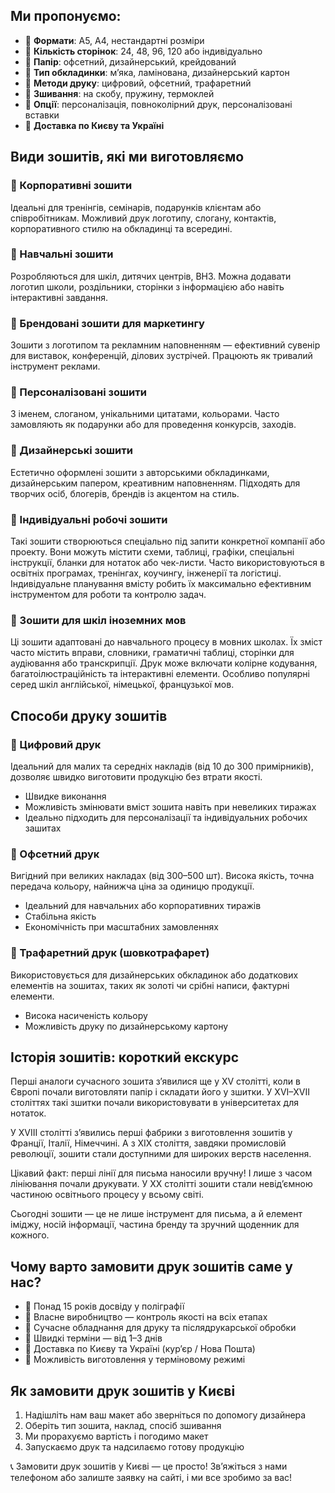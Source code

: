## Ми пропонуємо:

* 📘 **Формати**: A5, A4, нестандартні розміри
* 📘 **Кількість сторінок**: 24, 48, 96, 120 або індивідуально
* 📘 **Папір**: офсетний, дизайнерський, крейдований
* 📘 **Тип обкладинки**: м’яка, ламінована, дизайнерський картон
* 📘 **Методи друку**: цифровий, офсетний, трафаретний
* 📘 **Зшивання**: на скобу, пружину, термоклей
* 📘 **Опції**: персоналізація, повноколірний друк, персоналізовані вставки
* 📘 **Доставка по Києву та Україні**

## Види зошитів, які ми виготовляємо

### 🔹 Корпоративні зошити

Ідеальні для тренінгів, семінарів, подарунків клієнтам або співробітникам. Можливий друк логотипу, слогану, контактів, корпоративного стилю на обкладинці та всередині.

### 🔹 Навчальні зошити

Розробляються для шкіл, дитячих центрів, ВНЗ. Можна додавати логотип школи, роздільники, сторінки з інформацією або навіть інтерактивні завдання.

### 🔹 Брендовані зошити для маркетингу

Зошити з логотипом та рекламним наповненням — ефективний сувенір для виставок, конференцій, ділових зустрічей. Працюють як тривалий інструмент реклами.

### 🔹 Персоналізовані зошити

З іменем, слоганом, унікальними цитатами, кольорами. Часто замовляють як подарунки або для проведення конкурсів, заходів.

### 🔹 Дизайнерські зошити

Естетично оформлені зошити з авторськими обкладинками, дизайнерським папером, креативним наповненням. Підходять для творчих осіб, блогерів, брендів із акцентом на стиль.

### 🔹 Індивідуальні робочі зошити

Такі зошити створюються спеціально під запити конкретної компанії або проекту. Вони можуть містити схеми, таблиці, графіки, спеціальні інструкції, бланки для нотаток або чек-листи. Часто використовуються в освітніх програмах, тренінгах, коучингу, інженерії та логістиці. Індивідуальне планування вмісту робить їх максимально ефективним інструментом для роботи та контролю задач.

### 🔹 Зошити для шкіл іноземних мов

Ці зошити адаптовані до навчального процесу в мовних школах. Їх зміст часто містить вправи, словники, граматичні таблиці, сторінки для аудіювання або транскрипції. Друк може включати колірне кодування, багатоілюстраційність та інтерактивні елементи. Особливо популярні серед шкіл англійської, німецької, французької мов.

## Способи друку зошитів

### 🔸 Цифровий друк

Ідеальний для малих та середніх накладів (від 10 до 300 примірників), дозволяє швидко виготовити продукцію без втрати якості.

* Швидке виконання
* Можливість змінювати вміст зошита навіть при невеликих тиражах
* Ідеально підходить для персоналізації та індивідуальних робочих зашитах

### 🔸 Офсетний друк

Вигідний при великих накладах (від 300–500 шт). Висока якість, точна передача кольору, найнижча ціна за одиницю продукції.

* Ідеальний для навчальних або корпоративних тиражів
* Стабільна якість
* Економічність при масштабних замовленнях

### 🔸 Трафаретний друк (шовкотрафарет)

Використовується для дизайнерських обкладинок або додаткових елементів на зошитах, таких як золоті чи срібні написи, фактурні елементи.

* Висока насиченість кольору
* Можливість друку по дизайнерському картону

## Історія зошитів: короткий екскурс

Перші аналоги сучасного зошита з’явилися ще у XV столітті, коли в Європі почали виготовляти папір і складати його у зшитки. У XVI–XVII століттях такі зшитки почали використовувати в університетах для нотаток.

У XVIII столітті з’явились перші фабрики з виготовлення зошитів у Франції, Італії, Німеччині. А з XIX століття, завдяки промисловій революції, зошити стали доступними для широких верств населення.

Цікавий факт: перші лінії для письма наносили вручну! І лише з часом лініювання почали друкувати. У ХХ столітті зошити стали невід’ємною частиною освітнього процесу у всьому світі.

Сьогодні зошити — це не лише інструмент для письма, а й елемент іміджу, носій інформації, частина бренду та зручний щоденник для кожного.

## Чому варто замовити друк зошитів саме у нас?

* 🔹 Понад 15 років досвіду у поліграфії
* 🔹 Власне виробництво — контроль якості на всіх етапах
* 🔹 Сучасне обладнання для друку та післядрукарської обробки
* 🔹 Швидкі терміни — від 1–3 днів
* 🔹 Доставка по Києву та Україні (кур’єр / Нова Пошта)
* 🔹 Можливість виготовлення у терміновому режимі

## Як замовити друк зошитів у Києві

1. Надішліть нам ваш макет або зверніться по допомогу дизайнера
2. Оберіть тип зошита, наклад, спосіб зшивання
3. Ми прорахуємо вартість і погодимо макет
4. Запускаємо друк та надсилаємо готову продукцію

📞 Замовити друк зошитів у Києві — це просто! Зв’яжіться з нами телефоном або залиште заявку на сайті, і ми все зробимо за вас!